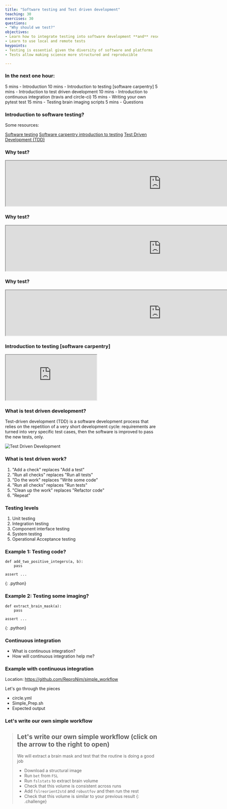 ```yaml
---
title: "Software testing and Test driven development"
teaching: 30
exercises: 30
questions:
- "Why should we test?"
objectives:
- Learn how to integrate testing into software development **and** research
- Learn to use local and remote tests
keypoints:
- Testing is essential given the diversity of software and platforms
- Tests allow making science more structured and reproducible

---
```


### In the next one hour:

5 mins - Introduction
10 mins - Introduction to testing [software carpentry]
5 mins - Introduction to test driven development
10 mins - Introduction to continuous integration (travis and circle-ci)
15 mins - Writing your own pytest test
15 mins - Testing brain imaging scripts
5 mins - Questions

### Introduction to software testing?

Some resources:

[Software testing](https://en.wikipedia.org/wiki/Software_testing)
[Software carpentry introduction to testing](http://v4.software-carpentry.org/test/intro.html)
[Test Driven Development (TDD)](https://en.wikipedia.org/wiki/Test-driven_development)

### Why test?

<iframe src="http://retractionwatch.com/2016/05/19/software-glitch-not-intentional-manipulation-sunk-immunology-paper/" width="1024px"></iframe>

### Why test?

<iframe src="http://retractionwatch.com/2016/06/17/jama-authors-retract-and-replace-paper-about-moves-and-kids-mental-health/" width="1024px"></iframe>

### Why test?

<iframe src="http://krugman.blogs.nytimes.com/2013/04/16/holy-coding-error-batman/?_r=0" width="1024px"></iframe>

### Introduction to testing [software carpentry]

<iframe src="http://v4.software-carpentry.org/test/intro.html"></iframe>

### What is test driven development?

Test-driven development (TDD) is a software development process that relies on the repetition of a very short development cycle: requirements are turned into very specific test cases, then the software is improved to pass the new tests, only.

![Test Driven Development](https://upload.wikimedia.org/wikipedia/commons/thumb/0/0b/TDD_Global_Lifecycle.png/800px-TDD_Global_Lifecycle.png)

### What is test driven work?

1. "Add a check" replaces "Add a test"
2. "Run all checks" replaces "Run all tests"
3. "Do the work" replaces "Write some code"
4. "Run all checks" replaces "Run tests"
5. "Clean up the work" replaces "Refactor code"
6. "Repeat"

### 	Testing levels

1. Unit testing
2. Integration testing
3. Component interface testing
4. System testing
5. Operational Acceptance testing

### Example 1: Testing code?

~~~
def add_two_positive_integers(a, b):
	pass

assert ...
~~~
{: .python}

### Example 2: Testing some imaging?

~~~
def extract_brain_mask(a):
	pass

assert ...
~~~
{: .python}

### Continuous integration

- What is continuous integration?
- How will continuous integration help me?


### Example with continuous integration

Location: https://github.com/ReproNim/simple_workflow

Let's go through the pieces
- circle.yml
- Simple_Prep.sh
- Expected output


### Let's write our own simple workflow
 
> ## Let's write our own simple workflow (click on the arrow to the right to open)
>
>  We will extract a brain mask and test that the routine is doing a good job
>    - Download a structural image
>    - Run `bet` from `FSL`
>    - Run `fslstats` to extract brain volume
>    - Check that this volume is consistent across runs
>    - Add `fslreorient2std` and `robustfov` and then run the rest
>    - Check that this volume is similar to your previous result
{: .challenge}
